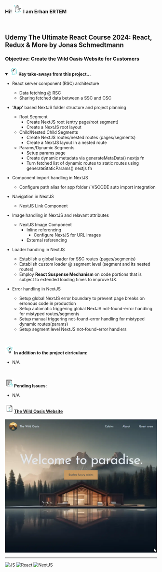 ### Hi! <img src="https://raw.githubusercontent.com/erhanertem/erhanertem/main/icons/wave.gif" width="30px"/> **I am Erhan ERTEM**

&emsp;

## Udemy The Ultimate React Course 2024: React, Redux & More by Jonas Schmedtmann

### **Objective:** Create the Wild Oasis Website for Customers

<details open>

<summary><img src="https://raw.githubusercontent.com/erhanertem/erhanertem/main/icons/education.gif" width="30px"/><strong>Key take-aways from this project...</strong></summary>

- React server component (RSC) architecture

  - Data fetching @ RSC
  - Sharing fetched data between a SSC and CSC

- <strong>'App'</strong> based NextJS folder structure and project planning

  - Root Segment
    - Create NextJS root (entry page/root segment)
    - Create a NextJS root layout
  - Child/Nested Child Segments
    - Create NextJS routes/nested routes (pages/segments)
    - Create a NextJS layout in a nested route
  - Params/Dynamic Segments
    - Setup params page
    - Create dynamic metadata via generateMetaData() nextjs fn
    - Turn fetched list of dynamic routes to static routes using generateStaticParams() nextjs fn

- Component import handling in NextJS

  - Configure path alias for app folder / VSCODE auto import integration

- Navigation in NextJS

  - NextJS Link Component

- Image handling in NextJS and relavant attributes

  - NextJS Image Component
    - Inline referencing
      - Configure NextJS for URL images
    - External referencing

- Loader handling in NextJS

  - Establish a global loader for SSC routes (pages/segments)
  - Establish custom loader @ segment level (segment and its nested routes)
  - Employ <strong>React Suspense Mechanism</strong> on code portions that is subject to extended loading times to improve UX.

- Error handling in NextJS

  - Setup global NextJS error boundary to prevent page breaks on erronous code in production
  - Setup automatic triggering global NextJS not-found-error handling for mistyped routes/segments
  - Setup manual triggering not-found-error handling for mistyped dynamic routes(params)
  - Setup segment level NextJS not-found-error handlers

  </details>

&emsp;

<img src="https://raw.githubusercontent.com/erhanertem/erhanertem/main/icons/learning.gif" width="30px"/><strong>In
addition to the project cirriculum:</strong>

- N/A

  &emsp;

<img src="https://raw.githubusercontent.com/erhanertem/erhanertem/main/icons/report.gif" width="30px"/><strong>Pending Issues:</strong>

- N/A

#### <img src="https://raw.githubusercontent.com/erhanertem/erhanertem/main/icons/file.gif" width="30px"/>[The Wild Oasis Website](https://website-wild-oasis-erhan-ertem.netlify.app)

<img src="./screenshot.webp" width="600px"/>

---

![JS](https://img.shields.io/badge/JavaScript-323330?style=square&logo=javascript&logoColor=F7DF1E)
![React](https://img.shields.io/badge/React-20232A?style=square&logo=react&logoColor=61DAF)
![NextJS](https://img.shields.io/badge/Next%20js-000000?style=square&logo=nextdotjs&logoColor=white)

